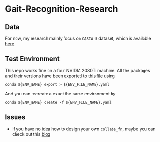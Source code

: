 # Gait-Recognition-Research

## Data 
For now, my research mainly focus on `CASIA-B` dataset, which is available [here](http://www.cbsr.ia.ac.cn/english/Gait%20Databases.asp)


## Test Environment
This repo works fine on a four NVIDIA 2080Ti machine. All the packages and their versions have been exported to [this file](environment.yaml) using

```
conda ${ENV_NAME} export > ${ENV_FILE_NAME}.yaml
```

And you can recreate a exact the same environment by 

```
conda ${ENV_NAME} create -f ${ENV_FILE_NAME}.yaml
```

## Issues
* If you have no idea how to design your own `collate_fn`, maybe you can check out this [blog](https://www.jianshu.com/p/bb90bff9f6e5)
